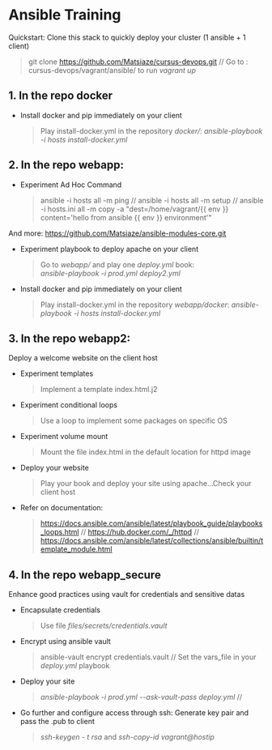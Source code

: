 # Ansible Training
Quickstart: Clone this stack to quickly deploy your cluster (1 ansible + 1 client) 
  > git clone https://github.com/Matsiaze/cursus-devops.git
  >  // Go to : cursus-devops/vagrant/ansible/ to run *vagrant up*

## 1. In the repo **docker** 
- Install docker and pip immediately on your client
  > Play install-docker.yml in the repository *docker/*:
  > *ansible-playbook -i hosts install-docker.yml* 

## 2. In the repo **webapp**:
- Experiment Ad Hoc Command
  > ansible -i hosts all -m ping
  > // ansible -i hosts all -m setup
  > // ansible -i hosts.ini all -m copy -a "dest=/home/vagrant/{{ env }} content='hello from ansible {{ env }} environment'"

And more: https://github.com/Matsiaze/ansible-modules-core.git

- Experiment playbook to deploy apache on your client
  > Go to *webapp/* and play one *deploy.yml* book:  
  > *ansible-playbook -i prod.yml deploy2.yml*

- Install docker and pip immediately on your client
  > Play install-docker.yml in the repository *webapp/docker*: 
  > *ansible-playbook -i hosts install-docker.yml*

## 3. In the repo **webapp2**:

Deploy a welcome website on the client host
- Experiment templates
  > Implement a template index.html.j2
- Experiment conditional loops
  > Use a loop to implement some packages on specific OS
- Experiment volume mount
  > Mount the file index.html in the default location for httpd image
- Deploy your website
  > Play your book and deploy your site using apache...Check your client host
- Refer on documentation:
  > https://docs.ansible.com/ansible/latest/playbook_guide/playbooks_loops.html // https://hub.docker.com/_/httpd // https://docs.ansible.com/ansible/latest/collections/ansible/builtin/template_module.html

## 4. In the repo **webapp_secure**

Enhance good practices using vault for credentials and sensitive datas

- Encapsulate credentials
  > Use file *files/secrets/credentials.vault*
- Encrypt using ansible vault
  > ansible-vault encrypt credentials.vault //
  > Set the vars_file in your *deploy.yml* playbook
- Deploy your site
  >  *ansible-playbook -i prod.yml --ask-vault-pass deploy.yml* //
- Go further and configure access through ssh: Generate key pair and pass the .pub to client
  > *ssh-keygen - t rsa*  and *ssh-copy-id vagrant@hostip*
